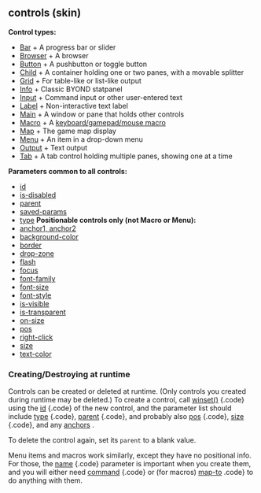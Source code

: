 ## controls (skin)
**Control types:**
+   [Bar](/ref/%7Bskin%7D/control/bar.md) + A progress bar or slider
+   [Browser](/ref/%7Bskin%7D/control/browser.md) + A browser
+   [Button](/ref/%7Bskin%7D/control/button.md) + A pushbutton or toggle button
+   [Child](/ref/%7Bskin%7D/control/child.md) + A container holding one or two
    panes, with a movable splitter
+   [Grid](/ref/%7Bskin%7D/control/grid.md) + For table-like or list-like
    output
+   [Info](/ref/%7Bskin%7D/control/info.md) + Classic BYOND statpanel
+   [Input](/ref/%7Bskin%7D/control/input.md) + Command input or other
    user-entered text
+   [Label](/ref/%7Bskin%7D/control/label.md) + Non-interactive text label
+   [Main](/ref/%7Bskin%7D/control/main.md) + A window or pane that holds other
    controls
+   [Macro](/ref/%7Bskin%7D/control/macro.md) + A [keyboard/gamepad/mouse
    macro](/ref/%7Bskin%7D/macros.md) 
+   [Map](/ref/%7Bskin%7D/control/map.md) + The game map display
+   [Menu](/ref/%7Bskin%7D/control/menu.md) + An item in a drop-down menu
+   [Output](/ref/%7Bskin%7D/control/output.md) + Text output
+   [Tab](/ref/%7Bskin%7D/control/tab.md) + A tab control holding multiple
    panes, showing one at a time
<!-- -->
**Parameters common to all controls:**
+   [id](/ref/%7Bskin%7D/param/id.md) 
+   [is-disabled](/ref/%7Bskin%7D/param/is-disabled.md) 
+   [parent](/ref/%7Bskin%7D/param/parent.md) 
+   [saved-params](/ref/%7Bskin%7D/param/saved-params.md) 
+   [type](/ref/%7Bskin%7D/param/type.md) 
**Positionable controls only (not Macro or Menu):**
+   [anchor1, anchor2](/ref/%7Bskin%7D/param/anchor.md) 
+   [background-color](/ref/%7Bskin%7D/param/background-color.md) 
+   [border](/ref/%7Bskin%7D/param/border.md) 
+   [drop-zone](/ref/%7Bskin%7D/param/drop-zone.md) 
+   [flash](/ref/%7Bskin%7D/param/flash.md) 
+   [focus](/ref/%7Bskin%7D/param/focus.md) 
+   [font-family](/ref/%7Bskin%7D/param/font-family.md) 
+   [font-size](/ref/%7Bskin%7D/param/font-size.md) 
+   [font-style](/ref/%7Bskin%7D/param/font-style.md) 
+   [is-visible](/ref/%7Bskin%7D/param/is-visible.md) 
+   [is-transparent](/ref/%7Bskin%7D/param/is-transparent.md) 
+   [on-size](/ref/%7Bskin%7D/param/on-size.md) 
+   [pos](/ref/%7Bskin%7D/param/pos.md) 
+   [right-click](/ref/%7Bskin%7D/param/right-click.md) 
+   [size](/ref/%7Bskin%7D/param/size.md) 
+   [text-color](/ref/%7Bskin%7D/param/text-color.md) 
### Creating/Destroying at runtime


Controls can be created or deleted at runtime. (Only controls
you created during runtime may be deleted.) To create a control, call
[winset()](/ref/proc/winset.md) {.code} using the
[id](/ref/%7Bskin%7D/param/id.md) {.code} of the new control, and the parameter
list should include [type](/ref/%7Bskin%7D/param/type.md) {.code},
[parent](/ref/%7Bskin%7D/param/parent.md) {.code}, and probably also
[pos](/ref/%7Bskin%7D/param/pos.md) {.code},
[size](/ref/%7Bskin%7D/param/size.md) {.code}, and any
[anchors](/ref/%7Bskin%7D/param/anchor.md) . 

To delete the control
again, set its `parent` to a blank value. 

Menu items and macros
work similarly, except they have no positional info. For those, the
[name](/ref/%7Bskin%7D/param/name.md) {.code} parameter is important when you
create them, and you will either need
[command](/ref/%7Bskin%7D/param/command.md) {.code} or (for macros)
[map-to](/ref/%7Bskin%7D/param/map-to.md) .code} to do anything with them.